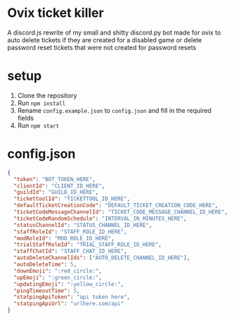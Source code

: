 ﻿# Ovix ticket killer
A discord.js rewrite of my small and shitty discord.py bot made for ovix to auto delete tickets if they are created for a disabled game or delete password reset tickets that were not created for password resets

# setup
1. Clone the repository
2. Run `npm install`
3. Rename `config.example.json` to `config.json` and fill in the required fields
4. Run `npm start`

# config.json
```json
{
  "token": "BOT_TOKEN_HERE",
  "clientId": "CLIENT_ID_HERE",
  "guildId": "GUILD_ID_HERE",
  "tickettoolId": "TICKETTOOL_ID_HERE",
  "defaultTicketCreationCode": "DEFAULT_TICKET_CREATION_CODE_HERE",
  "ticketCodeMessageChannelId": "TICKET_CODE_MESSAGE_CHANNEL_ID_HERE",
  "ticketCodeRandomSchedule": "INTERVAL_IN_MINUTES_HERE",
  "statusChannelId": "STATUS_CHANNEL_ID_HERE",
  "staffRoleId": "STAFF_ROLE_ID_HERE",
  "modRoleId": "MOD_ROLE_ID_HERE",
  "trialStaffRoleId": "TRIAL_STAFF_ROLE_ID_HERE",
  "staffChatId": "STAFF_CHAT_ID_HERE",
  "autoDeleteChannelIds": ["AUTO_DELETE_CHANNEL_ID_HERE"],
  "autoDeleteTime": 5,
  "downEmoji": ":red_circle:",
  "upEmoji": ":green_circle:",
  "updatingEmoji": ":yellow_circle:",
  "pingTimeoutTime": 5,
  "statpingApiToken": "api token here",
  "statpingApiUrl": "urlhere.com/api"
}
```
